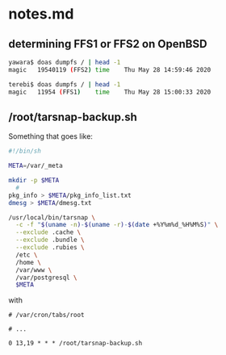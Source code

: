 
# notes.md


## determining FFS1 or FFS2 on OpenBSD

```sh
yawara$ doas dumpfs / | head -1
magic   19540119 (FFS2) time    Thu May 28 14:59:46 2020

terebi$ doas dumpfs / | head -1
magic   11954 (FFS1)    time    Thu May 28 15:00:33 2020
```


## /root/tarsnap-backup.sh

Something that goes like:

```sh
#!/bin/sh

META=/var/_meta

mkdir -p $META
  #
pkg_info > $META/pkg_info_list.txt
dmesg > $META/dmesg.txt

/usr/local/bin/tarsnap \
  -c -f "$(uname -n)-$(uname -r)-$(date +%Y%m%d_%H%M%S)" \
  --exclude .cache \
  --exclude .bundle \
  --exclude .rubies \
  /etc \
  /home \
  /var/www \
  /var/postgresql \
  $META
```

with

```
# /var/cron/tabs/root

# ...

0 13,19 * * * /root/tarsnap-backup.sh
```


